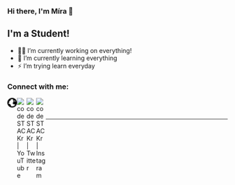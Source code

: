 ### Hi there, I'm Míra 👋



## I'm a Student!

- 🐱‍👤 I’m currently working on everything!
- 🥵 I’m currently learning everything
- ⚡ I’m trying learn everyday 

### Connect with me:

[<img align="left" alt="codeSTACKr.com" width="22px" src="https://raw.githubusercontent.com/iconic/open-iconic/master/svg/globe.svg" />][website]
[<img align="left" alt="codeSTACKr | YouTube" width="22px" src="https://cdn.jsdelivr.net/npm/simple-icons@v3/icons/youtube.svg" />][youtube]
[<img align="left" alt="codeSTACKr | Twitter" width="22px" src="https://cdn.jsdelivr.net/npm/simple-icons@v3/icons/twitter.svg" />][twitter]
[<img align="left" alt="codeSTACKr | Instagram" width="22px" src="https://cdn.jsdelivr.net/npm/simple-icons@v3/icons/instagram.svg" />][instagram]

<br />
<br />

---

[website]: https://swajp.netlify.app/
[twitter]: https://twitter.com/miirastejskal
[youtube]: https://www.youtube.com/channel/UCA4eFdyqdAjXjCYJt9XrDqw?view_as=subscriber
[instagram]: https://www.instagram.com/miirastejskal/
